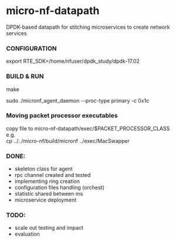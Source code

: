 # micro-nf-datapath
DPDK-based datapath for stitching microservices to create network services    

### CONFIGURATION    
export RTE_SDK=/home/nfuser/dpdk_study/dpdk-17.02   
 
### BUILD & RUN     
make    

sudo ./micronf_agent_daemon --proc-type primary -c 0x1c

### Moving packet processor executables   
copy file to micro-nf-datapath/exec/$PACKET_PROCESSOR_CLASS   
e.g.     
cp ../../micro-nf/build/micronf ../exec/MacSwapper    


### DONE:     
- skeleton class for agent    
- rpc channel created and tested    
- implementing ring creation  
- configuration files handling (orchest)   
- statistic shared between ms
- microservice deployment       

### TODO:    
- scale out testing and impact    
- evaluation    
